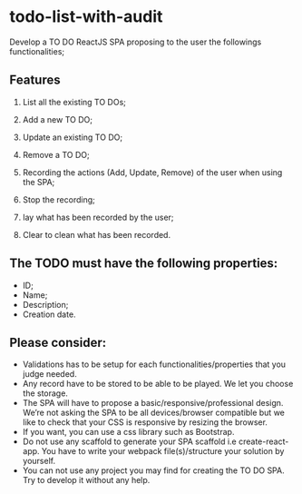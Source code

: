 # todo-list-with-audit
Develop a TO DO ReactJS SPA proposing to the user the followings functionalities;

## Features
1. List all the existing TO DOs;
2. Add a new TO DO;
3. Update an existing TO DO;
4. Remove a TO DO;

5. Recording the actions (Add, Update, Remove) of the user when using the SPA;
6. Stop the recording;
7. lay what has been recorded by the user;
8. Clear to clean what has been recorded.


## The TODO must have the following properties:
- ID;
- Name;
- Description;
- Creation date.

## Please consider:
- Validations has to be setup for each functionalities/properties that you judge needed.
- Any record have to be stored to be able to be played. We let you choose the storage.
- The SPA will have to propose a basic/responsive/professional design. We’re not asking the SPA to be all devices/browser compatible but we like to check that your CSS is responsive by resizing the browser.
- If you want, you can use a css library such as Bootstrap.
- Do not use any scaffold to generate your SPA scaffold i.e create-react-app. You have to write your webpack file(s)/structure your solution by yourself.
- You can not use any project you may find for creating the TO DO SPA. Try to develop it without any help.